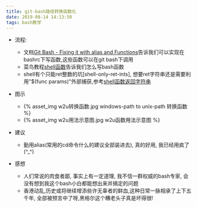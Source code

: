 ```yaml
---
title: git-bash路径转换函数化
date: 2019-08-14 14:13:50
tags: bash教学
---
```


- 流程:
    - 文档[Git Bash - Fixing it with alias and Functions](https://coderwall.com/p/_-ypzq/git-bash-fixing-it-with-alias-and-functions)告诉我们可以实现在bashrc下写函数,这些函数可以在git bash下调用
    - 菜鸟教程[shell函数](https://www.runoob.com/linux/linux-shell-func.html)告诉我们怎么写bash函数
    - shell有个只能ret整数的坑[shell-only-ret-ints], 想要ret字符串还是需要利用"$(func params)"外部捕获,参考[shell函数返回字符串](https://blog.csdn.net/zycamym/article/details/45191093)

- 图示
    - {% asset_img w2u转换函数.jpg windows-path to unix-path 转换函数 %}
    - {% asset_img w2u用法示意图.jpg w2u函数用法示意图 %}

- 建议
    - 勤用alias(常用的cd命令什么的建议全部装进去), 真的好用, 我已经用疯了(^_^)

- 感想
    - 人们常说的肉食者鄙, 事实上有一定道理, 我不信一群权威的bash专家, 会没有想到我这个bash小白都能想出来并搞定的问题
    - 香港动乱,历史或将继续增添些许无辜者的鲜血,这种日常一脉相承了上下五千年, 全部被预言中了呀,黑格尔这个糟老头子真是坏得很!

